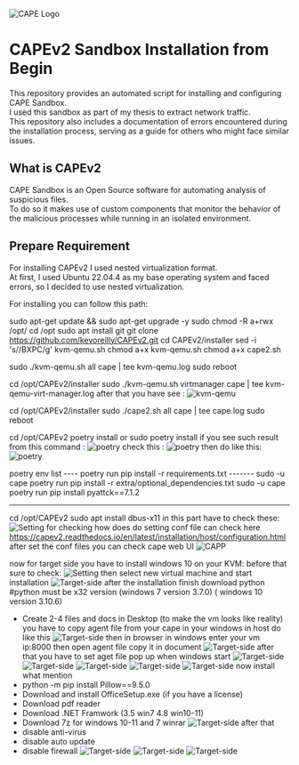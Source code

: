 ![CAPE Logo](https://raw.githubusercontent.com/ctxis/CAPE/master/docs/_static/cape-logo.png)

# CAPEv2 Sandbox Installation from Begin

This repository provides an automated script for installing and configuring CAPE Sandbox.  
I used this sandbox as part of my thesis to extract network traffic.  
This repository also includes a documentation of errors encountered during the installation process, serving as a guide for others who might face similar issues.

## What is CAPEv2

CAPE Sandbox is an Open Source software for automating analysis of suspicious files.  
To do so it makes use of custom components that monitor the behavior of the malicious processes while running in an isolated environment.

## Prepare Requirement

For installing CAPEv2 I used nested virtualization format.  
At first, I used Ubuntu 22.04.4 as my base operating system and faced errors, so I decided to use nested virtualization.

For installing you can follow this path:


sudo apt-get update && sudo apt-get upgrade -y
sudo chmod -R a+rwx /opt/
cd /opt
sudo apt install git
git clone https://github.com/kevoreilly/CAPEv2.git
cd CAPEv2/installer
sed -i 's/<WOOT>/BXPC/g' kvm-qemu.sh
chmod a+x kvm-qemu.sh
chmod a+x cape2.sh

sudo ./kvm-qemu.sh all cape | tee kvm-qemu.log
sudo reboot

cd /opt/CAPEv2/installer
sudo ./kvm-qemu.sh virtmanager cape | tee kvm-qemu-virt-manager.log
after that you have see :
![kvm-qemu](./image/Capture.PNG)

cd /opt/CAPEv2/installer
sudo ./cape2.sh all cape | tee cape.log
sudo reboot

cd /opt/CAPEv2
poetry install or sudo poetry install
if you see such result from this command :
![poetry](./image/Capture5.PNG)
check this :
![poetry](./image/Capture6.PNG)
then do like this:
![poetry](./image/Capture7.PNG)

poetry env list
---- poetry run pip install -r requirements.txt -------
sudo -u cape poetry run pip install -r extra/optional_dependencies.txt
sudo -u cape poetry run pip install pyattck==7.1.2

-----------------------------
cd /opt/CAPEv2
sudo apt install dbus-x11
in this part have to check these:
![Setting](./image/Capture10.PNG)
for checking how does do setting conf file can check here https://capev2.readthedocs.io/en/latest/installation/host/configuration.html
after set the conf files you can check cape web UI
![CAPP](./image/Capture4.PNG)

now for target side you have to install windows 10 on your KVM:
before that sure to check:
![Setting](./image/Capture13.PNG)
then select new virtual machine and start installation 
![Target-side](./image/Capture11.PNG)
after the installation finish 
download python #python must be x32 version (windows 7 version 3.7.0) ( windows 10 version 3.10.6)
- Create 2-4 files and docs in Desktop (to make the vm looks like reality)
you have to copy agent file from your cape in your windows in host do like this
![Target-side](./image/Capture15.PNG)
then in browser in windows enter your vm ip:8000
then open agent file copy it in document
![Target-side](./image/Capture16.PNG)
after that you have to set aget file pop up when windows start
![Target-side](./image/Capture21.PNG)
![Target-side](./image/Capture22.PNG)
![Target-side](./image/Capture23.PNG)
![Target-side](./image/Capture25.PNG)
![Target-side](./image/Capture26.PNG)
now install what mention
- python -m pip install Pillow==9.5.0
- Download and install OfficeSetup.exe (if you have a license) 
- Download pdf reader
- Download .NET Framwork (3.5 win7 4.8 win10-11)
- Download 7z for windows 10-11 and 7 winrar
![Target-side](./image/Capture20.PNG)
after that 
- disable anti-virus
- disable auto update
- disable firewall
![Target-side](./image/Capture17.PNG)
![Target-side](./image/Capture18.PNG)
![Target-side](./image/Capture19.PNG)
